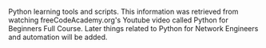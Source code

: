 Python learning tools and scripts. This information was retrieved from watching freeCodeAcademy.org's Youtube video called Python for Beginners Full Course. Later things related to Python for Network Engineers and automation will be added.
